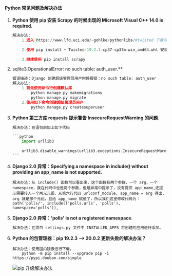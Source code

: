 #### Python 常见问题及解决办法

1. **Python 使用 pip 安装 Scrapy 的时候出现的 Microsoft Visual C++ 14.0 is required.**

   ```python
   解决办法：
       1.进入 https://www.lfd.uci.edu/~gohlke/pythonlibs/#twisted 下载与你安装 python 版本一致的文件进行下载。(比如我的Python 版本是 3.7(64位)，那么需要下载的是：Twisted‑19.2.1‑cp37‑cp37m‑win_amd64.whl)。
       
       2.使用 pip install + Twisted‑19.2.1‑cp37‑cp37m‑win_amd64.whl 安装下载文件。
       
       3.继续使用 pip install scrapy
   ```

   

2. sqlite3.OperationalError: no such table: auth_user.**

   ```python
   错误描述：Django 创建超级管理员用户时候报错：no such table: auth_user
   解决办法：
       1.首先使用命令行创建默认库
           python manage.py makemigrations
           python manage.py migrate
       2.使用如下命令创建超级管理员用户
           python manage.py createsuperuser
   ```

   

3. **Python 第三方库 requests 提示警告 InsecureRequestWarning 的问题.**

   ~~~python
   解决办法：在语句前加上如下代码
   
   ```python    
       import urllib3
       
       urllib3.disable_warnings(urllib3.exceptions.InsecureRequestWarning)
   ```
   ~~~

   

4. **Django 2.0 异常：Specifying a namespace in include() without providing an app_name is not supported.**

   ```
   解决办法：从 include() 函数可以看出来，这个函数有两个参数，一个 arg，一个 namespace，我在代码中也是两个参数，但是异常中提示了，没有提供 app_name,还提示需要传入一个两元元组，从第六行代码 urlconf_module, app_name = arg 得出，arg 就是那个元组，且给 app_name 赋值了，所以我们这里修改代码为： path('polls/', include(('polls.urls', 'polls'), namespace='polls')),
   ```

   

5. **Django 2.0 异常：'polls' is not a registered namespace**.

   ```python
   解决办法：在项目 settings.py 文件中 INSTALLED_APPS 将创建的应用进行添加。
   ```

   

6.  **Python 的包管理器：pip 19.2.3 --> 20.0.2 更新失败的解决办法？**

    ```
    解决办法：使用国内镜像进行下载。
    	python -m pip install --upgrade pip -i https://pypi.douban.com/simple
    ```

    ![pip 升级解决办法](https://github.com/Simplation/SimplationWANGBlogs/blob/master/source/python_source/%E5%8D%87%E7%BA%A7%20pip%20%E8%A7%A3%E5%86%B3.png)
